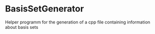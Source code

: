 # BasisSetGenerator
Helper programm for the generation of a cpp file containing information about basis sets
